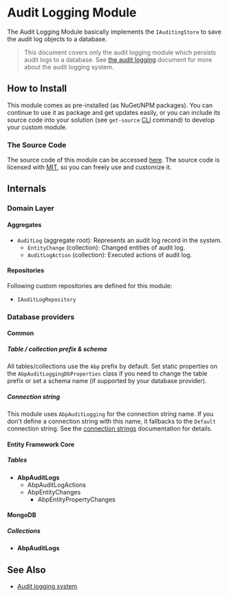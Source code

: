# Audit Logging Module

The Audit Logging Module basically implements the `IAuditingStore` to save the audit log objects to a database.

> This document covers only the audit logging module which persists audit logs to a database. See [the audit logging](../Audit-Logging.md) document for more about the audit logging system.

## How to Install

This module comes as pre-installed (as NuGet/NPM packages). You can continue to use it as package and get updates easily, or you can include its source code into your solution (see `get-source` [CLI](../CLI.md) command) to develop your custom module.

### The Source Code

The source code of this module can be accessed [here](https://github.com/abpframework/abp/tree/dev/modules/audit-logging). The source code is licensed with [MIT](https://choosealicense.com/licenses/mit/), so you can freely use and customize it.

## Internals

### Domain Layer

#### Aggregates

- `AuditLog` (aggregate root): Represents an audit log record in the system.
  - `EntityChange` (collection): Changed entities of audit log.
  - `AuditLogAction` (collection): Executed actions of audit log.

#### Repositories

Following custom repositories are defined for this module:

- `IAuditLogRepository`

### Database providers

#### Common

##### Table / collection prefix & schema

All tables/collections use the `Abp` prefix by default. Set static properties on the `AbpAuditLoggingDbProperties` class if you need to change the table prefix or set a schema name (if supported by your database provider).

##### Connection string

This module uses `AbpAuditLogging` for the connection string name. If you don't define a connection string with this name, it fallbacks to the `Default` connection string. See the [connection strings](https://docs.abp.io/en/abp/latest/Connection-Strings) documentation for details.

#### Entity Framework Core

##### Tables

- **AbpAuditLogs**
  - AbpAuditLogActions
  - AbpEntityChanges
    - AbpEntityPropertyChanges

#### MongoDB

##### Collections

- **AbpAuditLogs**

## See Also

* [Audit logging system](../Audit-Logging.md)